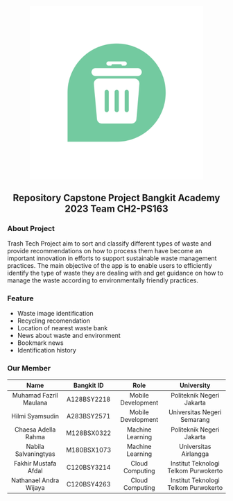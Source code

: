<h1 align="center">
<img align="center" width="400" src="CH2-PS163 Member/Logo/logo.png">

</h1>
<h2 align="center">
  Repository Capstone Project Bangkit Academy 2023 Team CH2-PS163
</h2>

### About Project

Trash Tech Project aim to sort and classify different types of waste and provide recommendations on how to process them have become an important innovation in efforts to support sustainable waste management practices. The main objective of the app is to enable users to efficiently identify the type of waste they are dealing with and get guidance on how to manage the waste according to environmentally friendly practices.

### Feature
- Waste image identification
- Recycling recomendation
- Location of nearest waste bank
- News about waste and environment
- Bookmark news
- Identification history

### Our Member

|           Name           | Bangkit ID  |        Role        |              University               |
| :----------------------: | :---------: | :----------------: | :-----------------------------------: |
|  Muhamad Fazril Maulana  | A128BSY2218 | Mobile Development |        Politeknik Negeri Jakarta      |
|      Hilmi Syamsudin     | A283BSY2571 | Mobile Development |       Universitas Negeri Semarang     |
|    Chaesa Adella Rahma   | M128BSX0322 |  Machine Learning  |        Politeknik Negeri Jakarta      |
|   Nabila Salvaningtyas   | M180BSX1073 |  Machine Learning  |          Universitas Airlangga        |
|   Fakhir Mustafa Afdal   | C120BSY3214 |  Cloud Computing   |  Institut Teknologi Telkom Purwokerto |
|  Nathanael Andra Wijaya  | C120BSY4263 |  Cloud Computing   |  Institut Teknologi Telkom Purwokerto |

